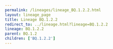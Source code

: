 ```yaml
---
permalink: /lineages/lineage_BQ.1.2.2.html
layout: lineage_page
title: Lineage BQ.1.2.2
redirect_to: ../lineage.html?lineage=BQ.1.2.2
lineage: BQ.1.2.2
parent: BQ.1.2
children: ['BQ.1.2.2']
---
```

